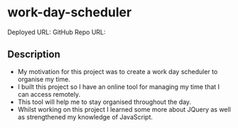 # work-day-scheduler

Deployed URL:
GitHub Repo URL:

## Description

- My motivation for this project was to create a work day scheduler to organise my time.
- I built this project so I have an online tool for managing my time that I can access remotely.
- This tool will help me to stay organised throughout the day.
- Whilst working on this project I learned some more about JQuery as well as strengthened my knowledge of JavaScript.
